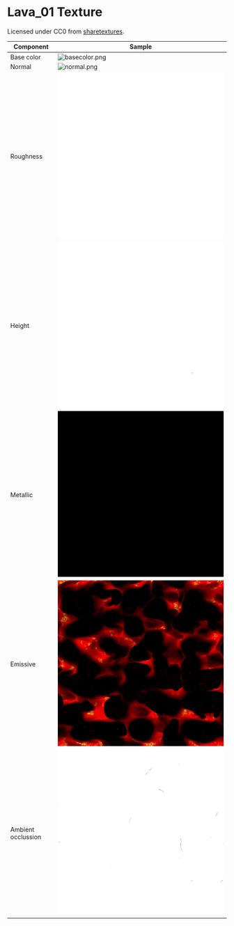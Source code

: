 # Lava_01 Texture

Licensed under CC0 from [sharetextures](https://www.sharetextures.com/textures/abstract/lava_01/).

| Component          | Sample                                             |
| ------------------ | -------------------------------------------------- |
| Base color         | ![basecolor.png](./1K/basecolor.png)               |
| Normal             | ![normal.png](./1K/normal.png)                     |
| Roughness          | ![roughness.png](./1K/roughness.png)               |
| Height             | ![height.png](./1K/height.png)                     |
| Metallic           | ![metallic.png](./1K/metallic.png)                 |
| Emissive           | ![emissive.png](./1K/emissive.png)                 |
| Ambient occlussion | ![ambientocclusion.png](./1K/ambientocclusion.png) |

